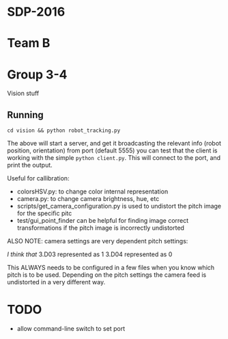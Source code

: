 # SDP-2016 
# Team B 
# Group 3-4

Vision stuff


## Running

    cd vision && python robot_tracking.py

The above will start a server, and get it broadcasting the relevant info (robot position, orientation) from port (default 5555)
you can test that the client is working with the simple `python client.py`. This will connect to the port, and print the output.

Useful for callibration:
- colorsHSV.py: to change color internal representation
- camera.py: to change camera brightness, hue, etc
- scripts/get_camera_configuration.py is used to undistort the pitch image for the specific pitc
- test/gui_point_finder can be helpful for finding image correct transformations if the pitch image is incorrectly undistorted

ALSO NOTE:
camera settings are very dependent pitch settings:

*I think that*
3.D03 represented as 1
3.D04 represented as 0

This ALWAYS needs to be configured in a few files when you know which pitch is to be used.
Depending on the pitch settings the camera feed is undistorted in a very different way.


# TODO

- allow command-line switch to set port
